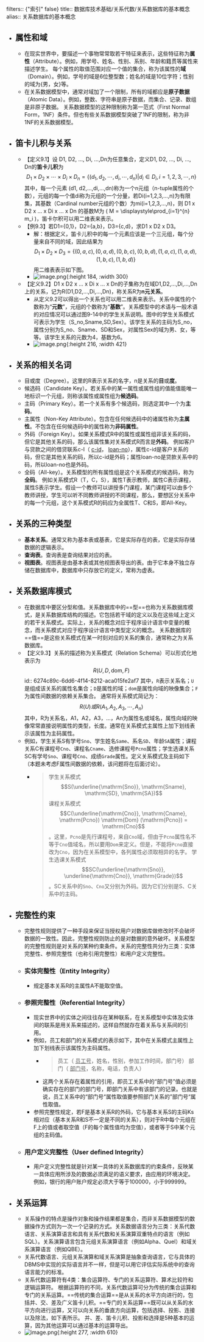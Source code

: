 filters:: {"索引" false}
title:: 数据库技术基础/关系代数/关系数据库的基本概念
alias:: 关系数据库的基本概念

- ## 属性和域
	- 在现实世界中，要描述一个事物常常取若干特征来表示，这些特征称为**属性**（Attribute）。例如，用学号、姓名、性别、系别、年龄和籍贯等属性来描述学生。
	  每个属性的取值范围对应一个值的集合，称为该属性的**域**（Domain）。例如，学号的域是6位整型数；姓名的域是10位字符；性别的域为{男，女}等。
	- 在关系数据模型中，通常对域加了一个限制，所有的域都应是**原子数据**（Atomic Data）。例如，整数、字符串是原子数据，而集合、记录、数组是非原子数据。
	  关系数据模型的这种限制称为第一范式（First Normal Form，1NF）条件。但也有些关系数据模型突破了1NF的限制，称为非1NF的关系数据模型。
- ## 笛卡儿积与关系
	- 【定义9.1】设 D1, D2, ..., Di, ...,Dn为任意集合，定义D1, D2, ..., Di, ..., Dn的**笛卡儿积**为
	  $$
	  D_1 \times D_2 \times \cdots \times D_i \times D_n = \{(d_1, d_2, \cdots, d_i, \cdots, d_n) | d_i \in D_i, i = 1,2,3,\cdots,n \}
	  $$
	  其中，每一个元素 (d1, d2,...,di,...,dn)称为一个n元组（n-tuple属性的个数），元组的每一个值di称为元组的一个分量，若Di(i=1,2,3,...,n)为有限集，其基数（Cardinal number元组的个数）为mi(i=1,2,3,...,n)，则 D1 x D2 x ... x Di x ... x Dn 的基数M为 \( M = \displaystyle\prod_{i=1}^{n} m_i \)，笛卡尔积可以用二维表来表示。
	- 【例9.3】若D1={0,1}，D2={a,b}，D3={c,d}，求D1 x D2 x D3。
		- 解：根据定义，笛卡儿积中的每一个元素应该是一个三元组，每个分量来自不同的域，因此结果为
		  $$
		  D_1 \times D_2 \times D_3 = \{ (0,a,c), (0,a,d), (0,b,c), (0,b,d), (1,a,c), (1,a,d), (1,b,c), (1,b,d) \}
		  $$
		  用二维表表示如下图。
		- ![image.png](../assets/image_1649124633571_0.png){:height 184, :width 300}
	- 【定义9.2】D1 x D2 x ... x Di x ... x Dn的子集称为在域D1,D2,...,Di,...,Dn上的关系，记为R(D1,D2,...,Di,...,Dn)，称关系R为**n元关系**。
		- 从定义9.2可以得出一个关系也可以用二维表来表示。关系中属性的个数称为“**元数**”，元组的个数称为“**基数**”。关系模型中的术语与一般术语的对应情况可以通过图9-14中的学生关系说明。图中的学生关系模式可表示为学生（S_no,Sname,SD,Sex）。该学生关系的主码为S_no，属性分别为S_no、Sname、SD和Sex，对属性Sex的域为男、女，等等。该学生关系的元数为4，基数为6。
		- ![image.png](../assets/image_1649124641240_0.png){:height 216, :width 421}
- ## 关系的相关名词
	- 目或度（Degree）。这里的R表示关系的名字，n是关系的**目**或**度**。
	- 候选码（Candidate Key）。若关系中的某一属性或属性组的值能值能唯一地标识一个元组，则称该属性或属性组为**候选码**。
	- 主码（Primary Key）。若一个关系有多个候选码，则选定其中一个为**主码**。
	- 主属性（Non-Key Attribute）。包含在任何候选码中的诸属性称为**主属性**。不包含在任何候选码中的属性称为**非码属性**。
	- 外码（Foreign Key）。如果关系模式R中的属性或属性组非该关系的码，但它是其他关系的码，那么该属性集对关系模式R而言是**外码**。
	  例如客户与贷款之间的借贷联系c-l（ <u>c-id</u>， <u>loan-no</u>），属性c-id是客户关系的码，但它是其他关系的码，所以c-id是外码；属性loan-no是贷款关系中的码，所以loan-no也是外码。
	- 全码（All-key）。关系模型的所有属性组是这个关系模式的候选码，称为**全码**。
	  例如关系模式R（T，C，S），属性T表示教师，属性C表示课程，属性S表示学生。假设一个教师可以讲授多门课程，某门课程可以由多个教师讲授，学生可以听不同教师讲授的不同课程，那么，要想区分关系中的每一个元组，这个关系模式R的码应为全属性T、C和S，即All-Key。
- ## 关系的三种类型
	- **基本关系**。通常又称为基本表或基表，它是实际存在的表，它是实际存储数据的逻辑表示。
	- **查询表**。查询表是查询结果对应的表。
	- **视图表**。视图表是由基本表或其他视图表导出的表。由于它本身不独立存储在数据库中，数据库中只存放它的定义，常称为虚表。
- ## 关系数据库模式
	- 在数据库中要区分型和值。关系数据库中的==型==也称为关系数据库模式，是关系数据库结构的描述。它包括若干域的定义以及在这些域上定义的若干关系模式。实际上，关系的概念对应于程序设计语言中变量的概念，而关系模式对应于程序设计语言中类型定义的概念。
	  关系数据库的==值==是这些关系模式在某一时刻对应的关系的集合，通常称之为关系数据库。
	- 【定义9.3】关系的描述称为关系模式（Relation Schema）可以形式化地表示为 $$R(U, D, \mathrm{dom}, F)$$
	  id:: 6274c89c-6dd6-4f14-8212-aca015fe2af7
	  其中，`R`表示关系名；`U`是组成该关系的属性名集合；`D`是属性的域；`dom`是属性向域的映像集合；`F`为属性间数据的依赖关系集合。
	  通常将关系模式简记为：$$R(U) 或 R(A_1,A_2,A_3,\cdots,A_n)$$
	  其中，R为关系名，A1，A2，A3，...，An为属性名或域名，属性向域的映像常常直接说明属性的类型，长度。通常在关系模式主属性上加下划线表示该属性为主码属性。
	- 例如，学生关系S有学号`Sno`、学生姓名`Same`、系名`SD`、年龄`SA`属性；课程关系C有课程号`Cno`、课程名`Cname`、选修课程号`Pcno`属性；学生选课关系SC有学号`Sno`、课程号`Cno`、成绩`Grade`属性。定义关系模式及主码如下（本题未考虑F属性间数据的依赖，该问题将在后面讨论）。
		- > 学生关系模式 $$S(\underline{\mathrm{Sno}}, \mathrm{Sname}, \mathrm{SD}, \mathrm{SA})$$
		  > 课程关系模式 $$C(\underline{\mathrm{Cno}}, \mathrm{Cname}, \mathrm{Pcno}) \mathrm{Dom} (\mathrm{Pcno}) = \mathrm{Cno}$$。这里，`Pcno`是先行课程号，来自`Cno`域，但由于`Pcno`属性名不等于`Cno`值域名，所以要用`Dom`来定义。但是，不能将`Pcno`直接改为`Cno`，因为在关系模型中，各列属性必须取相异的名字。
		  > 学生选课关系模式 $$SC(\underline{\mathrm{Sno}}, \underline{\mathrm{Cno}}, \mathrm{Grade})$$。SC关系中的`Sno`、`Cno`又分别为外码。因为它们分别是S、C关系中的主码。
- ## 完整性约束
	- 完整性规则提供了一种手段来保证当授权用户对数据库做修改时不会破坏数据的一致性。因此，完整性规则防止的是对数据的意外破坏。关系模型的完整性规则是对关系的某种约束条件。关系的完整性共分为三类：实体完整性、参照完整性（也称引用完整性）和用户定义完整性。
	- ### 实体完整性（Entity Integrity）
		- 规定基本关系R的主属性A不能取空值。
	- ### 参照完整性（Referential Integrity）
		- 现实世界中的实体之间往往存在某种联系，在关系模型中实体及实体间的联系是用关系来描述的，这样自然就存在着关系与关系间的引用。
		- 例如，员工和部门的关系模式的表示如下，其中在关系模式主属性上加下划线表示该属性为主码属性。
			- > 员工（ <u>员工号</u>，姓名，性别，参加工作时间，部门号）
			  > 部门（ <u>部门号</u>，名称，电话，负责人）
			- 这两个关系存在着属性的引用，即员工关系中的“部门号”值必须是确实存在的部门的部门号，即部门关系中有该部门的记录。也就是说，员工关系中的“部门号“属性取值要参照部门关系的”部门号“属性取值。
		- 参照完整性规定，若F是基本关系R的外码，它与基本关系S的主码Ks相对应（基本关系R和S不一定是不同的关系），则对于R中每个元组在F上的值或者取空值（F的每个属性值均为空值），或者等于S中某个元组的主码值。
	- ### 用户定义完整性（User defined Integrity）
		- 用户定义完整性就是针对某一具体的关系数据库的约束条件，反映某一具体应用所涉及的数据必须满足的语义要求，由应用的环境决定。例如，银行的用户账户规定必须大于等于100000，小于999999。
- ## 关系运算
	- 关系操作的特点是操作对象和操作结果都是集合，而非关系数据模型的数据操作方式则为一次一个记录的方式。关系数据语言分为三类：关系代数语言、关系演算语言和具有关系代数和关系演算双重特点的语言（例如SQL）。关系演算语言包含元组关系演算语言（例如Alpha、Quel）和域关系演算语言（例如QBE）。
	- 关系代数语言、元组关系演算和域关系演算是抽象查询语言，它与具体的DBMS中实现的实际语言并不一样，但是可以用它评估实际系统中的查询语言能力的标准。
	- 关系代数运算符有4类：集合运算符、专门的关系运算符、算术比较符和逻辑运算符。
	  根据运算符的不同，关系代数运算可分为传统的集合运算和专门的关系运算。==传统的集合运算==是从关系的水平方向进行的，包括并、交、差及广义笛卡儿积。==专门的关系运算==既可以从关系的水平方向进行运算，又可以向关系的垂直方向运算，包括选择、投影、连接以及除法，如下表所示。
	  并、差、笛卡儿积、投影和选择是5种基本的运算，因为其他运算可以通过基本的运算导出。
	- ![image.png](../assets/image_1649124848924_0.png){:height 277, :width 610}
